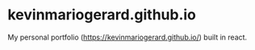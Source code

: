 # kevinmariogerard.github.io
My personal portfolio (https://kevinmariogerard.github.io/) built in react.
